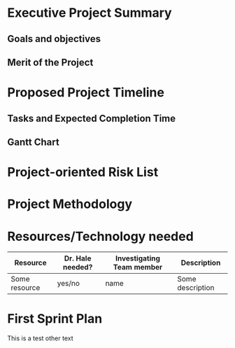 # Executive Project Summary
## Goals and objectives
## Merit of the Project
# Proposed Project Timeline
## Tasks and Expected Completion Time
## Gantt Chart
# Project-oriented Risk List
# Project Methodology
# Resources/Technology needed
|Resource  | Dr. Hale needed? | Investigating Team member | Description |
|-------------------|---------|---------------------------|-------------|
|Some resource| yes/no | name | Some description  |
# First Sprint Plan
This is a test
other text